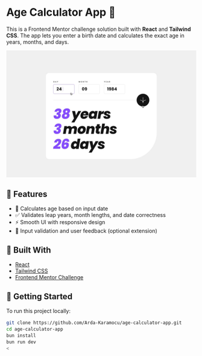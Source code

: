 # Age Calculator App 🎂

This is a Frontend Mentor challenge solution built with **React** and **Tailwind CSS**. The app lets you enter a birth date and calculates the exact age in years, months, and days.

![Preview](./design/active-states.jpg)

## 🚀 Features

- 📆 Calculates age based on input date
- ✅ Validates leap years, month lengths, and date correctness
- ⚡ Smooth UI with responsive design
- 🧪 Input validation and user feedback (optional extension)

## 🔧 Built With

- [React](https://reactjs.org/)
- [Tailwind CSS](https://tailwindcss.com/)
- [Frontend Mentor Challenge](https://www.frontendmentor.io/challenges/age-calculator-app-dF9DFFpj-Q)

## 📁 Getting Started

To run this project locally:

```bash
git clone https://github.com/Arda-Karamocu/age-calculator-app.git
cd age-calculator-app
bun install
bun run dev
<
